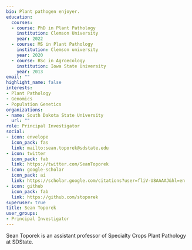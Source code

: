 ```yaml
---
bio: Plant pathogen enjoyer.
education:
  courses:
  - course: PhD in Plant Pathology
    institution: Clemson University
    year: 2022
  - course: MS in Plant Pathology
    institution: Clemson university
    year: 2020
  - course: BSc in Agroecology
    institution: Iowa State University
    year: 2013
email: ""
highlight_name: false
interests:
- Plant Pathology
- Genomics
- Population Genetics
organizations:
- name: South Dakota State University
  url: ""
role: Principal Investigator
social:
- icon: envelope
  icon_pack: fas
  link: mailto:sean.toporek@sdstate.edu
- icon: twitter
  icon_pack: fab
  link: https://twitter.com/SeanToporek
- icon: google-scholar
  icon_pack: ai
  link: https://scholar.google.com/citations?user=fliV-U8AAAAJ&hl=en
- icon: github
  icon_pack: fab
  link: https://github.com/stoporek
superuser: true
title: Sean Toporek
user_groups:
- Principal Investigator
---
```


Sean Toporek is an assistant professor of Specialty Crops Plant Pathology at SDState.
